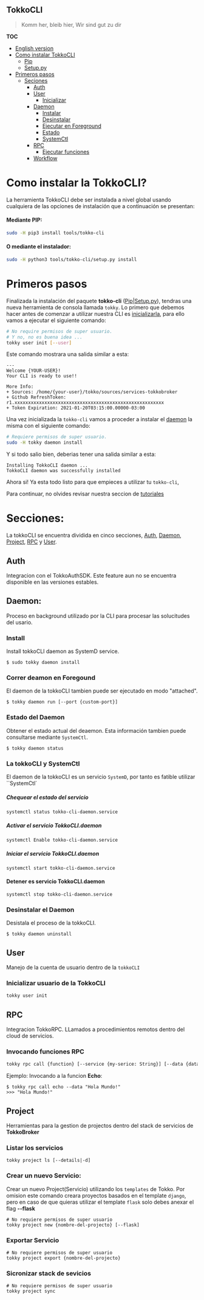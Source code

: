 TokkoCLI
---
> Komm her, bleib hier, Wir sind gut zu dir

**TOC**
+ [English version](./docs/EN/README.md)
+ [Como instalar TokkoCLI](#como-instalar-la-tokkocli)
    - [Pip](#mediante-pip)
    - [Setup.py](#o-mediante-el-instalador)
+ [Primeros pasos](#primeros-pasos)
    - [Seciones]()
        - [Auth](#auth-tools)
        - [User](#user)
            * [Inicializar](#inicializar-usuario-de-la-tokkocli)
        - [Daemon](#daemon)
            * [Instalar](#iniciar-el-servicio-tokkoclidaemon)
            * [Desinstalar](#desinstalar-el-daemon)
            * [Ejecutar en Foreground](#correr-deamon-en-foregound)
            * [Estado](#estado-del-daemon)
            * [SystemCtl](#la-tokkocli-y-systemctl)
        - [RPC](#rpc)
            * [Ejecutar funciones](#call-rpc-functions)
        - [Workflow](#workflow)


# Como instalar la TokkoCLI?
La herramienta TokkoCLI debe ser instalada a nivel global usando cualquiera de
las opciones de instalación que a continuación se presentan:

#### Mediante PIP:
```bash
sudo -H pip3 install tools/tokko-cli
```

#### O mediante el instalador:
```bash
sudo -H python3 tools/tokko-cli/setup.py install
```

# Primeros pasos
Finalizada la instalación del paquete **tokko-cli** ([Pip](#mediante-pip)|[Setup.py](#o-mediante-el-instalador)),
tendras una nueva herramienta de consola llamada `tokky`. Lo primero que debemos hacer antes de comenzar a utilizar
nuestra CLI es [inicializarla](#inicializar-usuario-de-la-tokkocli), para ello vamos a ejecutar el siguiente comando:
```bash
# No require permisos de super usuario.
# Y no, no es buena idea ...
tokky user init [--user]
```
Este comando mostrara una salida similar a esta:
```
---
Welcome {YOUR-USER}!
Your CLI is ready to use!!

More Info:
+ Sources: /home/{your-user}/tokko/sources/services-tokkobroker
+ Github RefreshToken: r1.xxxxxxxxxxxxxxxxxxxxxxxxxxxxxxxxxxxxxxxxxxxxxxxxxxxxxxx
+ Token Expiration: 2021-01-20T03:15:00.00000-03:00

```

Una vez inicializada la `tokko-cli` vamos a proceder a instalar el [daemon](#daemon) la misma con el siguiente comando:
```bash
# Requiere permisos de super usuario.
sudo -H tokky daemon install
```

Y si todo salio bien, deberias tener una salida similar a esta:
```
Installing TokkoCLI daemon ...
TokkoCLI daemon was successfully installed
```

Ahora si! Ya esta todo listo para que empieces a utilizar tu `tokko-cli`,

Para continuar, no olvides revisar nuestra seccion de [tutoriales](./docs/ES/TUTORIALS.md)

# Secciones:
La tokkoCLI se encuentra dividida en cinco secciones, [Auth](#auth), [Daemon](#daemon),
[Project](#project), [RPC](#rpc) y [User](#user).

## Auth
Integracion con el TokkoAuthSDK. Este feature aun no se encuentra disponible en las versiones estables.

## Daemon:
Proceso en background utilizado por la CLI para procesar las solucitudes del usario.

### Install
Install tokkoCLI daemon as SystemD service.
```
$ sudo tokky daemon install
```

### Correr deamon en Foregound
El daemon de la tokkoCLI tambien puede ser ejecutado en modo "attached".
```
$ tokky daemon run [--port {custom-port}]
```

### Estado del Daemon
Obtener el estado actual del deaemon. Esta información tambien puede consultarse mediante `SystemCtl`.
```
$ tokky daemon status
```

### La tokkoCLI y SystemCtl
El daemon de la tokkoCLI es un servicio `SystemD`, por tanto es fatible utilizar ``SystemCtl`

##### Chequear el estado del servicio
```
systemctl status tokko-cli-daemon.service
```

##### Activar el servicio TokkoCLI.daemon
```
systemctl Enable tokko-cli-daemon.service
```

##### Iniciar el servicio TokkoCLI.daemon
```
systemctl start tokko-cli-daemon.service
```

#### Detener es servicio TokkoCLI.daemon
```
systemctl stop tokko-cli-daemon.service
```

### Desinstalar el Daemon
Desistala el proceso de la  tokkoCLI.

```
$ tokky daemon uninstall
```

## User
Manejo de la cuenta de usuario dentro de la `tokkoCLI`

### Inicializar usuario de la TokkoCLI

```bash
tokky user init
```

## RPC
Integracion TokkoRPC. LLamados a procedimientos remotos dentro del cloud de servicios.

### Invocando funciones RPC

```bash
tokky rpc call {function} [--service {my-serice: String}] [--data {data: String}]
```
Ejemplo: Invocando a la funcion __Echo__:
```
$ tokky rpc call echo --data "Hola Mundo!"
>>> "Hola Mundo!"
```

## Project
Herramientas para la gestion de projectos dentro del stack de servicios de **TokkoBroker**

### Listar los servicios
```
tokky project ls [--details|-d]
```

### Crear un nuevo Servicio:
Crear un nuevo Project(Servicio) utilizando los `templates` de Tokko. Por omision este comando
creara proyectos basados en el template `django`, pero en caso de que quieras utilizar el template
`flask` solo debes anexar el flag __--flask__
```
# No requiere permisos de super usuario
tokky project new {nombre-del-projecto} [--flask]
```

### Exportar Servicio
```
# No requiere permisos de super usuario
tokky project export {nombre-del-projecto}
```

### Sicronizar stack de sevicios
```
# No requiere permisos de super usuario
tokky project sync
```
